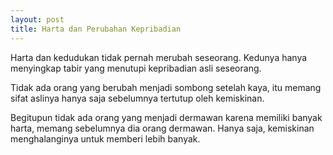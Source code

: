 ```yaml
---
layout: post
title: Harta dan Perubahan Kepribadian
---
```


Harta dan kedudukan tidak pernah merubah seseorang. Kedunya hanya menyingkap tabir yang menutupi kepribadian asli seseorang.

Tidak ada orang yang berubah menjadi sombong setelah kaya, itu memang sifat aslinya hanya saja sebelumnya tertutup oleh kemiskinan.

Begitupun tidak ada orang yang menjadi dermawan karena memiliki banyak harta, memang sebelumnya dia orang dermawan. Hanya saja, kemiskinan menghalanginya untuk memberi lebih banyak.
